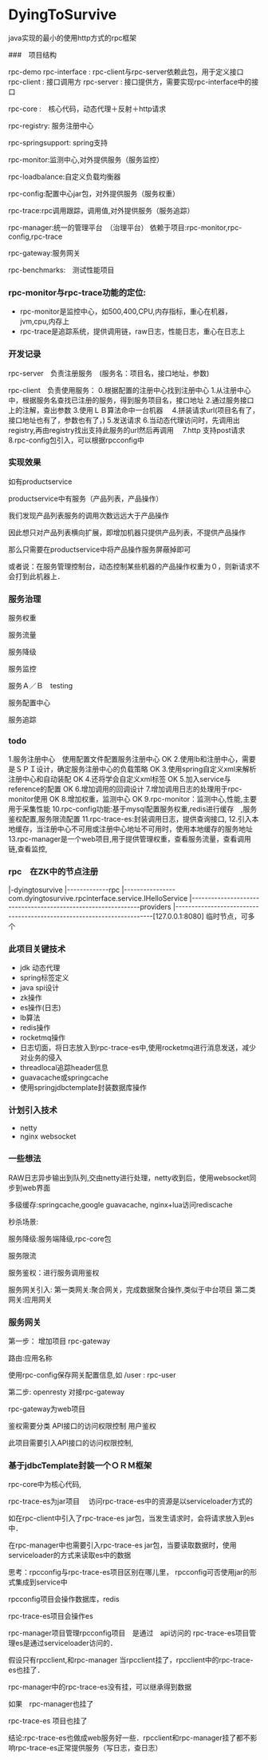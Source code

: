 # DyingToSurvive
java实现的最小的使用http方式的rpc框架


###　项目结构

rpc-demo
    rpc-interface : rpc-client与rpc-server依赖此包，用于定义接口	
    rpc-client : 接口调用方
    rpc-server :  接口提供方，需要实现rpc-interface中的接口

rpc-core	:　核心代码，动态代理＋反射＋http请求

rpc-registry: 服务注册中心

rpc-springsupport: spring支持

rpc-monitor:监测中心,对外提供服务（服务监控）

rpc-loadbalance:自定义负载均衡器

rpc-config:配置中心jar包，对外提供服务（服务权重）

rpc-trace:rpc调用跟踪，调用值,对外提供服务（服务追踪）　

rpc-manager:统一的管理平台　（治理平台）
依赖于项目:rpc-monitor,rpc-config,rpc-trace

rpc-gateway:服务网关

rpc-benchmarks:　测试性能项目


### rpc-monitor与rpc-trace功能的定位:
- rpc-monitor是监控中心，如500,400,CPU,内存指标，重心在机器，jvm,cpu,内存上
- rpc-trace是追踪系统，提供调用链，raw日志，性能日志，重心在日志上





### 开发记录
rpc-server　负责注册服务　(服务名：项目名，接口地址，参数)

rpc-client　负责使用服务：
0.根据配置的注册中心找到注册中心
1.从注册中心中，根据服务名查找已注册的服务，得到服务项目名，接口地址
2.通过服务接口上的注解，查出参数
3.使用ＬＢ算法命中一台机器　
4.拼装请求url(项目名有了，接口地址也有了，参数也有了，)
5.发送请求
6.当动态代理访问时，先调用出registry,再由registry找出支持此服务的url然后再调用　
7.http 支持post请求
8.rpc-config包引入，可以根据rpcconfig中


### 实现效果　
如有productservice

productservice中有服务（产品列表，产品操作）

我们发现产品列表服务的调用次数远远大于产品操作

因此想只对产品列表横向扩展，即增加机器只提供产品列表，不提供产品操作

那么只需要在productservice中将产品操作服务屏蔽掉即可


或者说：在服务管理控制台，动态控制某些机器的产品操作权重为０，则新请求不会打到此机器上．



### 服务治理

服务权重

服务流量

服务降级

服务监控

服务Ａ／Ｂ　testing

服务配置中心

服务追踪　

### todo 
1.服务注册中心　使用配置文件配置服务注册中心  OK
2.使用lb和注册中心，需要是ＳＰＩ设计，确定服务注册中心的负载策略 OK
3.使用spring自定义xml来解析注册中心和自动装配 OK
4.还将学会自定义xml标签 OK
5.加入service与reference的配置 OK
6.增加调用的回调设计
7.增加调用日志的处理用于rpc-monitor使用 OK
8.增加权重，监测中心  OK
9.rpc-monitor：监测中心,性能,主要用于采集性能
10.rpc-config功能:基于mysql配置服务权重,redis进行缓存　,服务鉴权配置,服务限流配置
11.rpc-trace-es:封装调用日志，提供查询接口,
12.引入本地缓存，当注册中心不可用或注册中心地址不可用时，使用本地缓存的服务地址
13.rpc-manager是一个web项目,用于提供管理权重，查看服务流量，查看调用链,查看监控,



### rpc　在ZK中的节点注册　
|-dyingtosurvive
|-------------rpc
|----------------com.dyingtosurvive.rpcinterface.service.IHelloService
|--------------------------------------------------------------providers
|-----------------------------------------------------------------------[127.0.0.1:8080] 临时节点，可多个



### 此项目关键技术　
- jdk 动态代理　
- spring标签定义　
- java spi设计
- zk操作
- es操作(日志)
- lb算法
- redis操作
- rocketmq操作
- 日志切面，将日志放入到rpc-trace-es中,使用rocketmq进行消息发送，减少对业务的侵入
- threadlocal追踪header信息
- guavacache或springcache
- 使用springjdbctemplate封装数据库操作
　

### 计划引入技术　
- netty
- nginx
websocket


### 一些想法
RAW日志异步输出到队列,交由netty进行处理，netty收到后，使用websocket同步到web界面　

多级缓存:springcache,google guavacache, nginx+lua访问rediscache

秒杀场景:

服务降级:服务端降级,rpc-core包

服务限流

服务鉴权：进行服务调用鉴权

服务网关引入:
第一类网关:聚合网关，完成数据聚合操作,类似于中台项目
第二类网关:应用网关



### 服务网关
第一步：
增加项目
rpc-gateway

路由:应用名称

使用rpc-config保存网关配置信息,如
/user : rpc-user

第二步:
openresty 对接rpc-gateway

rpc-gateway为web项目

鉴权需要分类
API接口的访问权限控制
用户鉴权


此项目需要引入API接口的访问权限控制,





### 基于jdbcTemplate封装一个ＯＲＭ框架　
rpc-core中为核心代码,
 
rpc-trace-es为jar项目　
访问rpc-trace-es中的资源是以serviceloader方式的

如在rpc-client中引入了rpc-trace-es jar包，当发生请求时，会将请求放入到es中．

在rpc-manager中也需要引入rpc-trace-es jar包，当要读取数据时，使用serviceloader的方式来读取es中的数据



思考：rpcconfig与rpc-trace-es项目区别在哪儿里，
rpcconfig可否使用jar的形式集成到service中

rpcconfig项目会操作数据库，redis

rpc-trace-es项目会操作es

rpc-manager项目管理rpcconfig项目　是通过　api访问的
rpc-trace-es项目管理es是通过serviceloader访问的．


假设只有rpcclient,和rpc-manager
当rpcclient挂了，rpcclient中的rpc-trace-es也挂了．

rpc-manager中的rpc-trace-es没有挂，可以继承得到数据

如果　rpc-manager也挂了

rpc-trace-es 项目也挂了


结论:rpc-trace-es也做成web服务好一些．rpcclient和rpc-manager挂了都不影响rpc-trace-es正常提供服务（写日志，查日志）

























